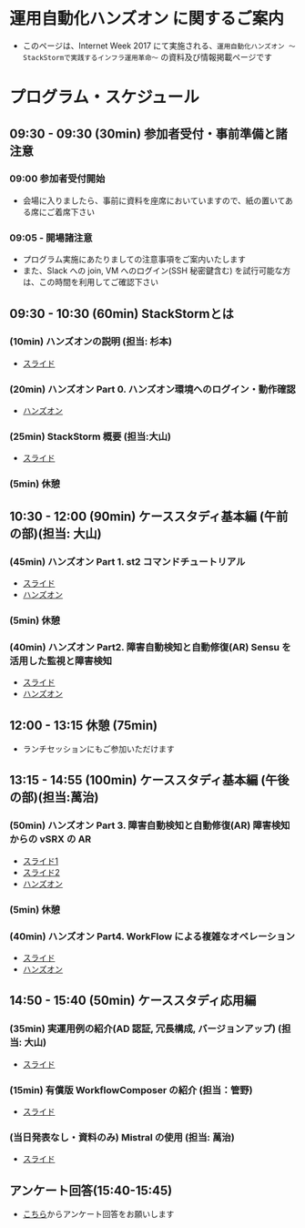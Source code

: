 # 運用自動化ハンズオン に関するご案内
* このページは、Internet Week 2017 にて実施される、`運用自動化ハンズオン ～StackStormで実践するインフラ運用革命～` の資料及び情報掲載ページです

# プログラム・スケジュール
## 09:30 - 09:30 (30min) 参加者受付・事前準備と諸注意
### 09:00 参加者受付開始
- 会場に入りましたら、事前に資料を座席においていますので、紙の置いてある席にご着席下さい

### 09:05 - 開場諸注意
- プログラム実施にあたりましての注意事項をご案内いたします
- また、Slack への join, VM へのログイン(SSH 秘密鍵含む) を試行可能な方は、この時間を利用してご確認下さい

## 09:30 - 10:30 (60min) StackStormとは
### (10min) ハンズオンの説明 (担当: 杉本)
- [スライド](https://github.com/internetweek2017-st2/handson_documents/blob/master/slide/iw2017-st2-01-intro.pdf)

### (20min) ハンズオン Part 0. ハンズオン環境へのログイン・動作確認
- [ハンズオン](https://github.com/internetweek2017-st2/handson_documents/wiki/Handson-Part-0)

### (25min) StackStorm 概要 (担当:大山)
- [スライド](https://github.com/internetweek2017-st2/handson_documents/blob/master/slide/iw2017-st2-02-st2_abstraction.pdf)

### (5min) 休憩

## 10:30 - 12:00 (90min) ケーススタディ基本編 (午前の部)(担当: 大山)
### (45min) ハンズオン Part 1. st2 コマンドチュートリアル
- [スライド](https://github.com/internetweek2017-st2/handson_documents/blob/master/slide/iw2017-st2-03-part1-st2_tutorial.pdf)
- [ハンズオン](https://github.com/internetweek2017-st2/handson_documents/wiki/Handson-Part-1)

### (5min) 休憩 

### (40min) ハンズオン Part2. 障害自動検知と自動修復(AR) Sensu を活用した監視と障害検知
- [スライド](https://github.com/internetweek2017-st2/handson_documents/blob/master/slide/iw2017-st2-04-part2.pdf)
- [ハンズオン](https://github.com/internetweek2017-st2/handson_documents/wiki/Handson-Part-2)

## 12:00 - 13:15 休憩 (75min)
- ランチセッションにもご参加いただけます

## 13:15 - 14:55 (100min) ケーススタディ基本編 (午後の部)(担当:萬治)
### (50min) ハンズオン Part 3. 障害自動検知と自動修復(AR) 障害検知からの vSRX の AR
- [スライド1](https://github.com/internetweek2017-st2/handson_documents/blob/master/slide/iw2017-st2-05-part3-1.pdf)
- [スライド2](https://github.com/internetweek2017-st2/handson_documents/blob/master/slide/iw2017-st2-06-part3-2.pdf)
- [ハンズオン](https://github.com/internetweek2017-st2/handson_documents/wiki/Handson-Part-3)

### (5min) 休憩

### (40min) ハンズオン Part4. WorkFlow による複雑なオペレーション
- [スライド](https://github.com/internetweek2017-st2/handson_documents/blob/master/slide/iw2017-st2-07-part4.pdf)
- [ハンズオン](https://github.com/internetweek2017-st2/handson_documents/wiki/Handson-Part-4)

## 14:50 - 15:40 (50min) ケーススタディ応用編
### (35min) 実運用例の紹介(AD 認証, 冗長構成, バージョンアップ) (担当: 大山)
- [スライド](https://github.com/internetweek2017-st2/handson_documents/blob/master/slide/iw2017-st2-09-st2_advanced.pdf)

### (15min) 有償版 WorkflowComposer の紹介 (担当：管野)
- [スライド](https://github.com/internetweek2017-st2/handson_documents/blob/master/slide/iw2017-st2-10-st2_enterprise.pdf)

### (当日発表なし・資料のみ) Mistral の使用 (担当: 萬治)
- [スライド](https://github.com/internetweek2017-st2/handson_documents/blob/master/slide/iw2017-st2-08-mistral.pdf)

## アンケート回答(15:40-15:45)
- [こちら](https://questant.jp/q/iw2017-h3329)からアンケート回答をお願いします
